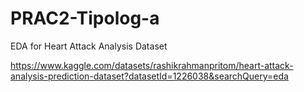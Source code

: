 # PRAC2-Tipolog-a
EDA for Heart Attack Analysis Dataset


https://www.kaggle.com/datasets/rashikrahmanpritom/heart-attack-analysis-prediction-dataset?datasetId=1226038&searchQuery=eda



